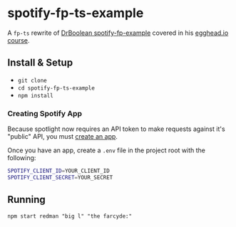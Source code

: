 # spotify-fp-ts-example

A `fp-ts` rewrite of [DrBoolean spotify-fp-example](https://github.com/DrBoolean/spotify-fp-example) covered in his [egghead.io course](https://egghead.io/lessons/javascript-real-world-example-pt1).

## Install & Setup

- `git clone `
- `cd spotify-fp-ts-example`
- `npm install`

### Creating Spotify App
Because spotlight now requires an API token to make requests against it's "public" API, you must [create an app](https://developer.spotify.com/documentation/web-api/quick-start/).

Once you have an app, create a `.env` file in the project root with the following:

```bash
SPOTIFY_CLIENT_ID=YOUR_CLIENT_ID
SPOTIFY_CLIENT_SECRET=YOUR_SECRET
```

## Running

`npm start redman "big l" "the farcyde:"`
